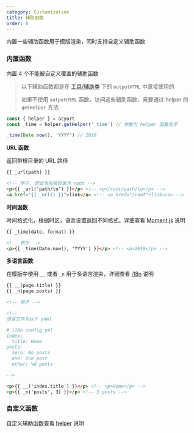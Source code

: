 ```yaml
---
category: Customization
title: 辅助函数
order: 6
---
```


内置一些辅助函数用于模版渲染，同时支持自定义辅助函数

### 内置函数

内置 4 个不能被自定义覆盖的辅助函数

> 以下辅助函数都是在 [工具/辅助类](/api/util/) 下的 `outputHTML` 中直接使用的
>
> 如果不使用 `outputHTML` 函数，访问这些辅助函数，需要通过 helper 的 `getHelper` 方法

```js
const { helper } = acyort
const _time = helper.getHelper('_time') // 参数为 helper 函数名字

_time(Date.now(), 'YYYY') // 2019
```

**URL 函数**

返回带根目录的 URL 路径

```html
{{ _url(path) }}

<!-- 例子, 假设当前根目录为 root -->
<p>{{ _url('path/to') }}</p> <!-- <p>/root/path/to</p> -->
<a href="{{ _url() }}">link</a> <!-- <a href="/root">link</a> -->
```

**时间函数**

时间格式化，根据时区，语言设置返回不同格式。详细查看 [Moment.js](http://momentjs.com/) 说明

```html
{{ _time(date, format) }}

<!-- 例子 -->
<p>{{ _time(Date.now(), 'YYYY') }}</p> <!-- <p>2019</p> -->
```

**多语言函数**

在模版中使用 `__` 或者 `_n` 用于多语言渲染，详细查看 [i18n](https://github.com/acyortjs/i18n) 说明

```html
{{ __(page.title) }}
{{ _n(page.posts) }}

<!-- 例子 -->

<!--
语言文件为以下 yaml

# i18n config yml
index:
  title: Home
posts:
  zero: No posts
  one: One post
  other: %d posts

-->

<p>{{ __('index.title') }}</p> <!-- <p>Home</p> -->
<p>{{ _n('posts', 3) }}</p> <!-- 3 posts -->
```

### 自定义函数

自定义辅助函数查看 [helper](/api/helper/) 说明

